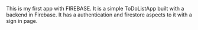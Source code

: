 This is my first app with FIREBASE. It is a simple ToDoListApp built with a backend in Firebase. It has a authentication and firestore aspects to it with a sign in page. 